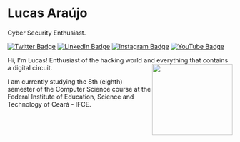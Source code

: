 # Lucas Araújo

Cyber Security Enthusiast.

[![Twitter Badge](https://img.shields.io/badge/-@lucapwn-333333?style=flat-square&labelColor=333333&logo=twitter&logoColor=white&link=https://twitter.com/lucapwn)](https://twitter.com/lucapwn)
[![LinkedIn Badge](https://img.shields.io/badge/-Lucas%20Araújo-333333?style=flat-square&labelColor=333333&logo=linkedin&logoColor=white&link=https://www.linkedin.com/in/luscafter)](https://www.linkedin.com/in/luscafter)
[![Instagram Badge](https://img.shields.io/badge/-@lucapwn-333333?style=flat-square&labelColor=333333&logo=instagram&logoColor=white&link=https://www.instagram.com/lucapwn)](https://www.instagram.com/lucapwn)
[![YouTube Badge](https://img.shields.io/badge/-Spartan%20Code-333333?style=flat-square&labelColor=333333&logo=youtube&logoColor=white&link=https://www.youtube.com/spartancodehacking)](https://www.youtube.com/spartancodehacking)

Hi, I'm Lucas! Enthusiast of the hacking world and everything that contains a digital circuit.
<img src="http://www.clipartbest.com/cliparts/jcx/zz8/jcxzz8nKi.gif" align="right" height="160" width="180">

I am currently studying the 8th (eighth) semester of the Computer Science course at the Federal Institute of Education, Science and Technology of Ceará - IFCE.
